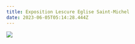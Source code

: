 ```yaml
---
title: Exposition Lescure Eglise Saint-Michel
date: 2023-06-05T05:14:28.444Z
---
```

![](/media/exposition-lescure-2023.jpg)